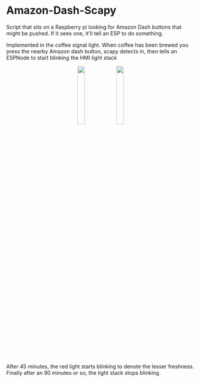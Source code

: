 # Amazon-Dash-Scapy
Script that sits on a Raspberry pi looking for Amazon Dash buttons that might be pushed. If it sees one, it'll tell an ESP to do something.

Implemented in the coffee signal light. When coffee has been brewed you press the nearby Amazon dash button, scapy detects in, then tells an ESPNode to start blinking the HMI light stack
<p align="center">
<img src="http://images.cwm.eml.cc/coffee2.jpg?variant=small" width = "20%" height="20%">
<img src="http://images.cwm.eml.cc/coffee1.jpg?variant=small" width = "20%" height="20%">
</p>
After 45 minutes, the red light starts blinking to denote the lesser freshness. Finally after an 90 minutes or so, the light stack stops blinking.
